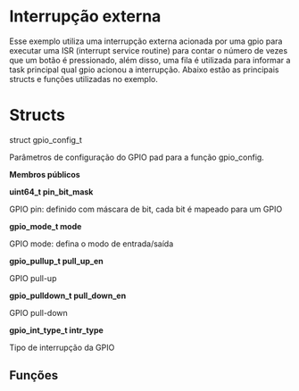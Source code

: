 # Interrupção externa
Esse exemplo utiliza uma interrupção externa acionada por uma gpio para executar uma ISR (interrupt service routine) para contar o número de vezes que um
botão é pressionado, além disso, uma fila é utilizada para informar a task principal qual gpio acionou a interrupção. Abaixo estão as principais structs e
funções utilizadas no exemplo.

# Structs

struct gpio_config_t

Parâmetros de configuração do GPIO pad para a função gpio_config.

**Membros públicos**

**uint64_t pin_bit_mask**

GPIO pin: definido com máscara de bit, cada bit é mapeado para um GPIO

**gpio_mode_t mode**

GPIO mode: defina o modo de entrada/saída

**gpio_pullup_t pull_up_en**

GPIO pull-up

**gpio_pulldown_t pull_down_en**

GPIO pull-down

**gpio_int_type_t intr_type**

Tipo de interrupção da GPIO

## Funções

